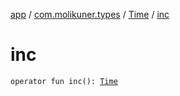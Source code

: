 [app](../../index.md) / [com.molikuner.types](../index.md) / [Time](index.md) / [inc](./inc.md)

# inc

`operator fun inc(): `[`Time`](index.md)